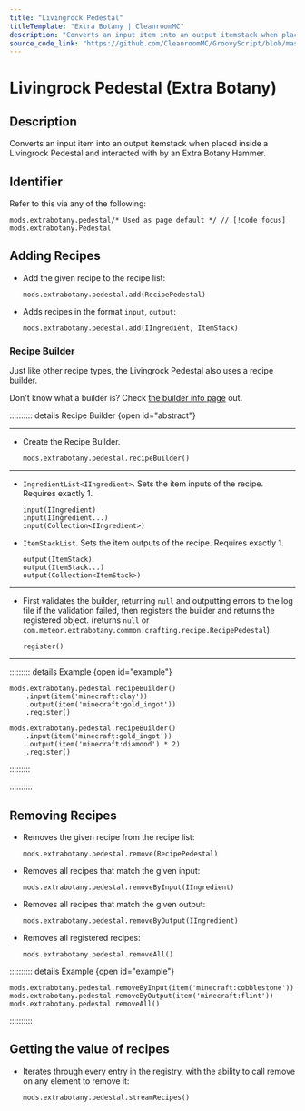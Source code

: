 ```yaml
---
title: "Livingrock Pedestal"
titleTemplate: "Extra Botany | CleanroomMC"
description: "Converts an input item into an output itemstack when placed inside a Livingrock Pedestal and interacted with by an Extra Botany Hammer."
source_code_link: "https://github.com/CleanroomMC/GroovyScript/blob/master/src/main/java/com/cleanroommc/groovyscript/compat/mods/extrabotany/Pedestal.java"
---
```


# Livingrock Pedestal (Extra Botany)

## Description

Converts an input item into an output itemstack when placed inside a Livingrock Pedestal and interacted with by an Extra Botany Hammer.

## Identifier

Refer to this via any of the following:

```groovy:no-line-numbers {1}
mods.extrabotany.pedestal/* Used as page default */ // [!code focus]
mods.extrabotany.Pedestal
```


## Adding Recipes

- Add the given recipe to the recipe list:

    ```groovy:no-line-numbers
    mods.extrabotany.pedestal.add(RecipePedestal)
    ```

- Adds recipes in the format `input`, `output`:

    ```groovy:no-line-numbers
    mods.extrabotany.pedestal.add(IIngredient, ItemStack)
    ```


### Recipe Builder

Just like other recipe types, the Livingrock Pedestal also uses a recipe builder.

Don't know what a builder is? Check [the builder info page](../../getting_started/builder.md) out.

:::::::::: details Recipe Builder {open id="abstract"}

---

- Create the Recipe Builder.

    ```groovy:no-line-numbers
    mods.extrabotany.pedestal.recipeBuilder()
    ```

---

- `IngredientList<IIngredient>`. Sets the item inputs of the recipe. Requires exactly 1.

    ```groovy:no-line-numbers
    input(IIngredient)
    input(IIngredient...)
    input(Collection<IIngredient>)
    ```

- `ItemStackList`. Sets the item outputs of the recipe. Requires exactly 1.

    ```groovy:no-line-numbers
    output(ItemStack)
    output(ItemStack...)
    output(Collection<ItemStack>)
    ```

---

- First validates the builder, returning `null` and outputting errors to the log file if the validation failed, then registers the builder and returns the registered object. (returns `null` or `com.meteor.extrabotany.common.crafting.recipe.RecipePedestal`).

    ```groovy:no-line-numbers
    register()
    ```

---

::::::::: details Example {open id="example"}
```groovy:no-line-numbers
mods.extrabotany.pedestal.recipeBuilder()
    .input(item('minecraft:clay'))
    .output(item('minecraft:gold_ingot'))
    .register()

mods.extrabotany.pedestal.recipeBuilder()
    .input(item('minecraft:gold_ingot'))
    .output(item('minecraft:diamond') * 2)
    .register()
```

:::::::::

::::::::::

## Removing Recipes

- Removes the given recipe from the recipe list:

    ```groovy:no-line-numbers
    mods.extrabotany.pedestal.remove(RecipePedestal)
    ```

- Removes all recipes that match the given input:

    ```groovy:no-line-numbers
    mods.extrabotany.pedestal.removeByInput(IIngredient)
    ```

- Removes all recipes that match the given output:

    ```groovy:no-line-numbers
    mods.extrabotany.pedestal.removeByOutput(IIngredient)
    ```

- Removes all registered recipes:

    ```groovy:no-line-numbers
    mods.extrabotany.pedestal.removeAll()
    ```

:::::::::: details Example {open id="example"}
```groovy:no-line-numbers
mods.extrabotany.pedestal.removeByInput(item('minecraft:cobblestone'))
mods.extrabotany.pedestal.removeByOutput(item('minecraft:flint'))
mods.extrabotany.pedestal.removeAll()
```

::::::::::

## Getting the value of recipes

- Iterates through every entry in the registry, with the ability to call remove on any element to remove it:

    ```groovy:no-line-numbers
    mods.extrabotany.pedestal.streamRecipes()
    ```
